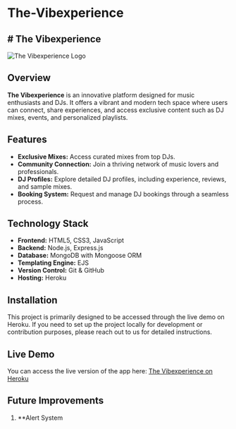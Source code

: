 # The-Vibexperience

## # The Vibexperience

 ![The Vibexperience Logo](<img src="images/TheVibexperienceLogo.png" alt="Logo">
)

## Overview

**The Vibexperience** is an innovative platform designed for music enthusiasts and DJs. It offers a vibrant and modern tech space where users can connect, share experiences, and access exclusive content such as DJ mixes, events, and personalized playlists.

## Features

- **Exclusive Mixes:** Access curated mixes from top DJs.
- **Community Connection:** Join a thriving network of music lovers and professionals.
- **DJ Profiles:** Explore detailed DJ profiles, including experience, reviews, and sample mixes.
- **Booking System:** Request and manage DJ bookings through a seamless process.

## Technology Stack

- **Frontend:** HTML5, CSS3, JavaScript 
- **Backend:** Node.js, Express.js
- **Database:** MongoDB with Mongoose ORM
- **Templating Engine:** EJS
- **Version Control:** Git & GitHub
- **Hosting:** Heroku

## Installation

This project is primarily designed to be accessed through the live demo on Heroku. If you need to set up the project locally for development or contribution purposes, please reach out to us for detailed instructions.

## Live Demo

You can access the live version of the app here: [The Vibexperience on Heroku](https://the-vibexperience-f7b30e48c10f.herokuapp.com/)

## Future Improvements 

1. **Alert System